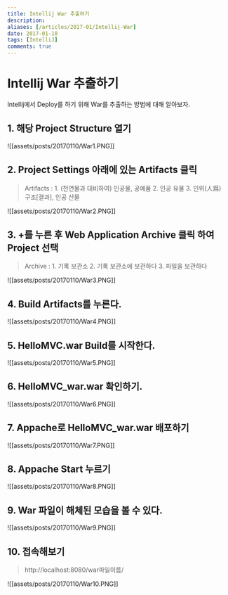 ```yaml
---
title: Intellij War 추출하기
description: 
aliases: [/articles/2017-01/Intellij-War]
date: 2017-01-10
tags: [IntelliJ]
comments: true
---
```

# **Intellij War 추출하기**

Intellij에서 Deploy를 하기 위해 War를 추출하는 방법에 대해 알아보자.

## 1. 해당 Project Structure 열기

![[assets/posts/20170110/War1.PNG]]

## 2. Project Settings 아래에 있는 Artifacts 클릭

> Artifacts : 1. (천연물과 대비하여) 인공물, 공예품   2. 인공 유물   3. 인위(人爲) 구조[결과], 인공 산물

![[assets/posts/20170110/War2.PNG]]

## 3. +를 누른 후 Web Application Archive 클릭 하여 Project 선택

> Archive : 1. 기록 보관소   2. 기록 보관소에 보관하다   3. 파일을 보관하다

![[assets/posts/20170110/War3.PNG]]

## 4. Build Artifacts를 누른다.

![[assets/posts/20170110/War4.PNG]]

## 5. HelloMVC.war Build를 시작한다.

![[assets/posts/20170110/War5.PNG]]

## 6. HelloMVC_war.war 확인하기.

![[assets/posts/20170110/War6.PNG]]

## 7. Appache로 HelloMVC_war.war 배포하기

![[assets/posts/20170110/War7.PNG]]

## 8. Appache Start 누르기

![[assets/posts/20170110/War8.PNG]]

## 9. War 파일이 해체된 모습을 볼 수 있다.

![[assets/posts/20170110/War9.PNG]]

## 10. 접속해보기

> http://localhost:8080/war파일이름/

![[assets/posts/20170110/War10.PNG]]
